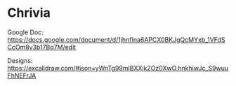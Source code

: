 # Chrivia

Google Doc: https://docs.google.com/document/d/1jhnfIna6APCX0BKJgQcMYxb_1VFdSCcOm8v3b17Bq7M/edit

Designs: https://excalidraw.com/#json=yWnTg99mIBXXjk2Oz0XwO,hnkhiwJc_S9wuuFhNEFrJA
